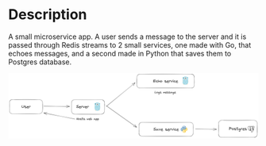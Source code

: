 # Description
A small microservice app. A user sends a message to the server and it is passed through Redis streams to 2 small services,
one made with Go, that echoes messages, and a second made in Python that saves them to Postgres database.

![diagram](diagram.png)
